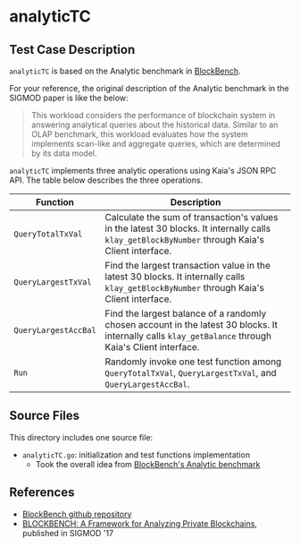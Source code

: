 # analyticTC

## Test Case Description

`analyticTC` is based on the Analytic benchmark in
[BlockBench](https://github.com/ooibc88/blockbench).

For your reference, the original description of the Analytic benchmark in the
SIGMOD paper is like the below:
> This workload considers the performance of blockchain system in answering
> analytical queries about the historical data. Similar to an OLAP benchmark,
> this workload evaluates how the system implements scan-like and aggregate
> queries, which are determined by its data model.

`analyticTC` implements three analytic operations using Kaia's JSON RPC API.
The table below describes the three operations.

| Function | Description                                                                                                                                           |
| -------- |-------------------------------------------------------------------------------------------------------------------------------------------------------|
| `QueryTotalTxVal` | Calculate the sum of transaction's values in the latest 30 blocks. It internally calls `klay_getBlockByNumber` through Kaia's Client interface.       |
| `QueryLargestTxVal` | Find the largest transaction value in the latest 30 blocks. It internally calls `klay_getBlockByNumber` through Kaia's Client interface.              |
| `QueryLargestAccBal` | Find the largest balance of a randomly chosen account in the latest 30 blocks. It internally calls `klay_getBalance` through Kaia's Client interface. |
| `Run` | Randomly invoke one test function among `QueryTotalTxVal`, `QueryLargestTxVal`, and `QueryLargestAccBal`.                                             |


## Source Files

This directory includes one source file:

- `analyticTC.go`: initialization and test functions implementation
   - Took the overall idea from [BlockBench's Analytic benchmark](https://github.com/ooibc88/blockbench/tree/master/src/micro/analytic)


## References

- [BlockBench github repository](https://github.com/ooibc88/blockbench)
- [BLOCKBENCH: A Framework for Analyzing Private Blockchains](https://dl.acm.org/citation.cfm?id=3064033), published in SIGMOD '17
